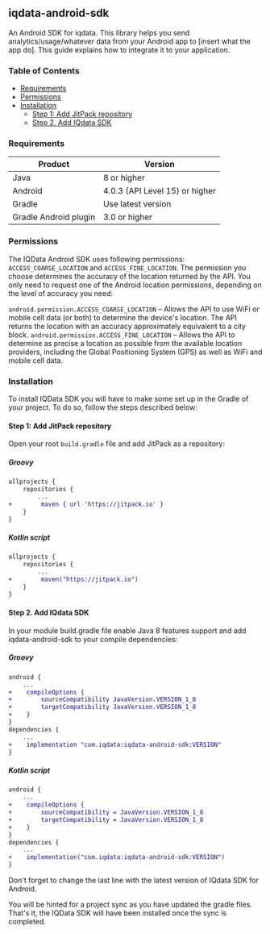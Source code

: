 ## iqdata-android-sdk

An Android SDK for iqdata. This library helps you send analytics/usage/whatever data from your Android app to [insert what the app do]. This guide explains how to integrate it to your application.

### Table of Contents
- [Requirements](#requirements)
- [Permissions](#permissions)
- [Installation](#installation)
    - [Step 1: Add JitPack repository](#step-1-add-jitpack-repository)
    - [Step 2. Add IQdata SDK](#step-2-add-iqdata-sdk)

### Requirements
|Product|Version|
|---|---|
|Java|8 or higher|
|Android|4.0.3 (API Level 15) or higher|
|Gradle|Use latest version|
|Gradle Android plugin|3.0 or higher|

### Permissions
The IQData Android SDK uses following permissions: `ACCESS_COARSE_LOCATION` and `ACCESS_FINE_LOCATION`.
The permission you choose determines the accuracy of the location returned by the API. You only need to request one of the Android location permissions, depending on the level of accuracy you need:

`android.permission.ACCESS_COARSE_LOCATION` – Allows the API to use WiFi or mobile cell data (or both) to determine the device's location. The API returns the location with an accuracy approximately equivalent to a city block.
`android.permission.ACCESS_FINE_LOCATION` – Allows the API to determine as precise a location as possible from the available location providers, including the Global Positioning System (GPS) as well as WiFi and mobile cell data.

### Installation

To install IQData SDK you will have to make some set up in the Gradle of your project. To do so, follow the steps described below:

#### Step 1: Add JitPack repository

Open your root `build.gradle` file and add JitPack as a repository:

##### Groovy
```diff
allprojects {
    repositories {
        ...
+        maven { url 'https://jitpack.io' }
    }
}
```
##### Kotlin script
```diff
allprojects {
    repositories {
        ...
+        maven("https://jitpack.io")
    }
}
```
#### Step 2. Add IQdata SDK

In your module build.gradle file enable Java 8 features support and add iqdata-android-sdk to your compile dependencies:

##### Groovy
```diff
android {
    ...
+    compileOptions {
+        sourceCompatibility JavaVersion.VERSION_1_8
+        targetCompatibility JavaVersion.VERSION_1_8
+    }
}
dependencies {
    ...
+    implementation "com.iqdata:iqdata-android-sdk:VERSION"
}
```
##### Kotlin script
```diff
android {
    ...
+    compileOptions {
+        sourceCompatibility = JavaVersion.VERSION_1_8
+        targetCompatibility = JavaVersion.VERSION_1_8
+    }
}
dependencies {
    ...
+    implementation("com.iqdata:iqdata-android-sdk:VERSION")
}
```
Don't forget to change the last line with the latest version of IQdata SDK for Android.

You will be hinted for a project sync as you have updated the gradle files. That's it, the IQData SDK will have been installed once the sync is completed.
